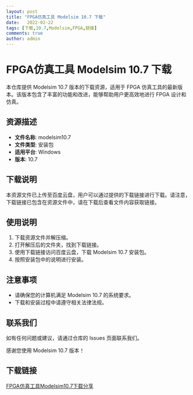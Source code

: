 ```yaml
---
layout: post
title: "FPGA仿真工具 Modelsim 10.7 下载"
date:   2022-02-22
tags: [下载,10.7,Modelsim,FPGA,链接]
comments: true
author: admin
---
```

# FPGA仿真工具 Modelsim 10.7 下载

本仓库提供 Modelsim 10.7 版本的下载资源，适用于 FPGA 仿真工具的最新版本。该版本包含了丰富的功能和改进，能够帮助用户更高效地进行 FPGA 设计和仿真。

## 资源描述

- **文件名称**: modelsim10.7
- **文件类型**: 安装包
- **适用平台**: Windows
- **版本**: 10.7

## 下载说明

本资源文件已上传至百度云盘，用户可以通过提供的下载链接进行下载。请注意，下载链接已包含在资源文件中，请在下载后查看文件内容获取链接。

## 使用说明

1. 下载资源文件并解压缩。
2. 打开解压后的文件夹，找到下载链接。
3. 使用下载链接访问百度云盘，下载 Modelsim 10.7 安装包。
4. 按照安装包中的说明进行安装。

## 注意事项

- 请确保您的计算机满足 Modelsim 10.7 的系统要求。
- 下载和安装过程中请遵守相关法律法规。

## 联系我们

如有任何问题或建议，请通过仓库的 Issues 页面联系我们。

感谢您使用 Modelsim 10.7 版本！

## 下载链接

[FPGA仿真工具Modelsim10.7下载分享](https://pan.quark.cn/s/9b7d2d5e4973)